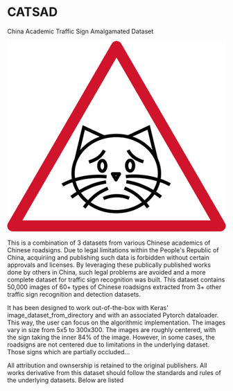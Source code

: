 # CATSAD
China Academic Traffic Sign Amalgamated Dataset

![CATSAD](./catsad.svg)

This is a combination of 3 datasets from various Chinese academics of Chinese roadsigns.  Due to legal limitations within the People's Republic of China, acquiriing and publishing such data is forbidden without certain approvals and licenses.  By leveraging these publically published works done by others in China, such legal problems are avoided and a more complete dataset for traffic sign recognition was built. This dataset contains 50,000 images of 60+ types of Chinese roadsigns extracted from 3+ other traffic sign recognition and detection datasets.

It has been designed to work out-of-the-box with Keras' image_dataset_from_directory and with an associated Pytorch dataloader. This way, the user can focus on the algorithmic implementation. The images vary in size from 5x5 to 300x300. The images are roughly centered, with the sign taking the inner 84% of the image.  However, in some cases, the roadsigns are not centered due to limitations in the underlying dataset.  Those signs which are partially occluded...

All attribution and ownsership is retained to the original publishers. All works derivative from this dataset should follow the standards and rules of the underlying datasets. Below are listed 

